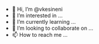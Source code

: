 - 👋 Hi, I’m @vkesineni
- 👀 I’m interested in ...
- 🌱 I’m currently learning ...
- 💞️ I’m looking to collaborate on ...
- 📫 How to reach me ...

<!---
vkesineni/vkesineni is a ✨ special ✨ repository because its `README.md` (this file) appears on your GitHub profile.
You can click the Preview link to take a look at your changes.
--->
